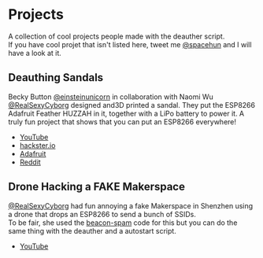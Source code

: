 # Projects

A collection of cool projects people made with the deauther script.  
If you have cool projet that isn't listed here, tweet me [@spacehun](http://github.com/spacehuhn/) and I will have a look at it.

## Deauthing Sandals
Becky Button [@einsteinunicorn](https://twitter.com/einsteinunicorn) in collaboration with Naomi Wu [@RealSexyCyborg](https://twitter.com/RealSexyCyborg) designed and3D printed a sandal. They put the ESP8266 Adafruit Feather HUZZAH in it, together with a LiPo battery to power it. 
A truly fun project that shows that you can put an ESP8266 everywhere!
- [YouTube](https://www.youtube.com/watch?v=XHkkO97mxTk)
- [hackster.io](https://www.hackster.io/58569/wi-fi-deauthing-sandals-540e3b)
- [Adafruit](https://blog.adafruit.com/2017/09/27/wi-fi-deauthing-sandals-wearablewednesday/)
- [Reddit](https://www.reddit.com/r/hacking/comments/7227un/high_school_girl_builds_esp8266_into_deauth/)

## Drone Hacking a FAKE Makerspace
[@RealSexyCyborg](https://twitter.com/RealSexyCyborg) had fun annoying a fake Makerspace in Shenzhen using a drone that drops an ESP8266 to send a bunch of SSIDs.  
To be fair, she used the [beacon-spam](https://github.com/spacehuhn/esp8266_beaconSpam) code for this but you can do the same thing with the deauther and a autostart script.  
- [YouTube](https://www.youtube.com/watch?v=Cdk4Zw2oYdc)